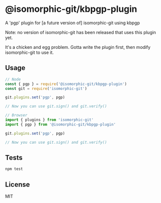 # @isomorphic-git/kbpgp-plugin

A 'pgp' plugin for [a future version of] isomorphic-git using kbpgp

Note: no version of isomorphic-git has been released that uses this plugin yet.

It's a chicken and egg problem. Gotta write the plugin first, then modify isomorphic-git to use it.

## Usage

```js
// Node
const { pgp } = require('@isomorphic-git/kbpgp-plugin')
const git = require('isomorphic-git')

git.plugins.set('pgp', pgp)

// Now you can use git.sign() and git.verify()
```

```js
// Browser
import { plugins } from 'isomorphic-git'
import { pgp } from '@isomorphic-git/kbpgp-plugin'

git.plugins.set('pgp', pgp)

// Now you can use git.sign() and git.verify()
```

## Tests

```sh
npm test
```

## License

MIT
